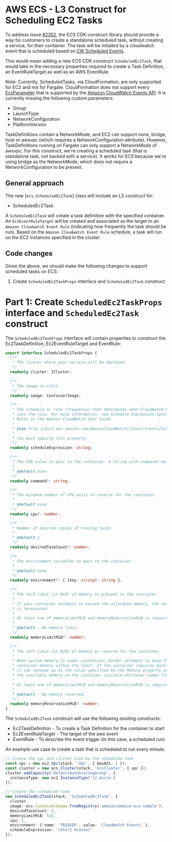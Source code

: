 # AWS ECS - L3 Construct for Scheduling EC2 Tasks

To address issue [#2352](https://github.com/awslabs/aws-cdk/issues/2352), the ECS CDK construct library should provide a way for customers to create a standalone scheduled task, without creating a service, for their container. The task will be initiated by a cloudwatch event that is scheduled based on [CW Scheduled Events](http://docs.aws.amazon.com/AmazonCloudWatch/latest/events/ScheduledEvents.html).

This would mean adding a new ECS CDK construct `ScheduledEc2Task`, that would take in the necessary properties required to create a Task Definition, an EventRuleTarget as well as an AWS EventRule.

Note: Currently, ScheduledTasks, via CloudFormation, are only supported for EC2 and not for Fargate. CloudFormation does not support every [EcsParameter](https://docs.aws.amazon.com/AWSCloudFormation/latest/UserGuide/aws-properties-events-rule-ecsparameters.html) that is supported by the [Amazon CloudWatch Events API](https://docs.aws.amazon.com/AmazonCloudWatchEvents/latest/APIReference/API_EcsParameters.html). It is currently missing the following custom parameters:

* Group
* LaunchType
* NetworkConfiguration
* PlatformVersion

TaskDefinitions contain a NetworkMode, and EC2 can support none, bridge, host or awsvpc (which requires a NetworkConfiguration attribute). However, TaskDefinitions running on Fargate can only support a NetworkMode of awsvpc. For this construct, we're creating a scheduled task (that is standalone task, not backed with a service). It works for ECS because we're using bridge as the NetworkMode, which does not require a NetworkConfiguration to be present.

## General approach

The new [`ecs.ScheduledEc2Task`] class will include an L3 construct for:

* ScheduledEc2Task

A `ScheduledEc2Task` will create a task definition with the specified container. An `Ec2EventRuleTarget` will be created and associated as the target to an `Amazon Cloudwatch Event Rule` (indicating how frequently the task should be run). Based on the `Amazon Cloudwatch Event Rule` schedule, a task will run on the EC2 instances specified in the cluster. 

## Code changes

Given the above, we should make the following changes to support scheduled tasks on ECS:
1. Create `ScheduledEc2TaskProps` interface  and `ScheduledEc2Task` construct

# Part 1: Create `ScheduledEc2TaskProps` interface  and `ScheduledEc2Task` construct  

The `ScheduledEc2TaskProps` interface will contain properties to construct the Ec2TaskDefinition, Ec2EventRuleTarget and EventRule:

```ts
export interface ScheduledEc2TaskProps {
  /**
   * The cluster where your service will be deployed.
   */
  readonly cluster: ICluster;

  /**
   * The image to start.
   */
  readonly image: ContainerImage;

  /**
   * The schedule or rate (frequency) that determines when CloudWatch Events
   * runs the rule. For more information, see Schedule Expression Syntax for
   * Rules in the Amazon CloudWatch User Guide.
   *
   * @see http://docs.aws.amazon.com/AmazonCloudWatch/latest/events/ScheduledEvents.html
   *
   * You must specify this property.
   */
  readonly scheduleExpression: string;

  /**
   * The CMD value to pass to the container. A string with commands delimited by commas.
   * 
   * @default none
   */
  readonly command?: string;

  /**
   * The minimum number of CPU units to reserve for the container.
   * 
   * @default none
   */
  readonly cpu?: number;

  /**
   * Number of desired copies of running tasks.
   *
   * @default 1
   */
  readonly desiredTaskCount?: number;

  /**
   * The environment variables to pass to the container.
   * 
   * @default none
   */
  readonly environment?: { [key: string]: string };

  /**
   * The hard limit (in MiB) of memory to present to the container.
   *
   * If your container attempts to exceed the allocated memory, the container
   * is terminated.
   *
   * At least one of memoryLimitMiB and memoryReservationMiB is required for non-Fargate services.
   *
   * @default - No memory limit.
   */
  readonly memoryLimitMiB?: number;

  /**
   * The soft limit (in MiB) of memory to reserve for the container.
   *
   * When system memory is under contention, Docker attempts to keep the
   * container memory within the limit. If the container requires more memory,
   * it can consume up to the value specified by the Memory property or all of
   * the available memory on the container instance—whichever comes first.
   *
   * At least one of memoryLimitMiB and memoryReservationMiB is required for non-Fargate services.
   *
   * @default - No memory reserved.
   */
  readonly memoryReservationMiB?: number;
}
```

The `ScheduledEc2Task` construct will use the following existing constructs:

* Ec2TaskDefinition - To create a Task Definition for the container to start
* Ec2EventRuleTarget - The target of the aws event
* EventRule - To describe the event trigger (in this case, a scheduled run)

An example use case to create a task that is scheduled to run every minute:
```ts
// Create the vpc and cluster used by the scheduled task
const vpc = new ec2.Vpc(stack, 'Vpc', { maxAZs: 1 });
const cluster = new ecs.Cluster(stack, 'EcsCluster', { vpc });
cluster.addCapacity('DefaultAutoScalingGroup', {
  instanceType: new ec2.InstanceType('t2.micro')
});

// Create the scheduled task
new ScheduledEc2Task(stack, 'ScheduledEc2Task', {
  cluster,
  image: ecs.ContainerImage.fromRegistry('amazon/amazon-ecs-sample'),
  desiredTaskCount: 2,
  memoryLimitMiB: 512,
  cpu: 1,
  environment: { name: 'TRIGGER', value: 'CloudWatch Events' },
  scheduleExpression: 'rate(1 minute)'
});
```
